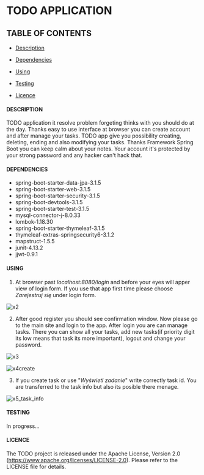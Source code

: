 # TODO APPLICATION #

## TABLE OF CONTENTS ##
* <a href="https://github.com/JavaDawid/codingchallenges/blob/master/README.md#description"> Description </a>

* <a href="https://github.com/JavaDawid/codingchallenges/blob/master/README.md#dependencies"> Dependencies </a>

* <a href="">Using </a>

* <a href="https://github.com/JavaDawid/codingchallenges/blob/master/README.md#testing"> Testing </a>

* <a href="https://github.com/JavaDawid/TODO#licence"> Licence </a>

#### DESCRIPTION ####

TODO application it resolve problem forgeting thinks with you should do at the day. Thanks easy to use interface at browser you can create account and after manage your tasks.
TODO app give you possibility creating, deleting, ending and also modifying your tasks. Thanks Framework Spring Boot you can keep calm about your notes. Your account it's protected by your strong password and any hacker can't hack that.


#### DEPENDENCIES ####

  - spring-boot-starter-data-jpa-3.1.5
  - spring-boot-starter-web-3.1.5
  - spring-boot-starter-security-3.1.5
  - spring-boot-devtools-3.1.5
  - spring-boot-starter-test-3.1.5
  - mysql-connector-j-8.0.33
  - lombok-1.18.30
  - spring-boot-starter-thymeleaf-3.1.5
  - thymeleaf-extras-springsecurity6-3.1.2
  - mapstruct-1.5.5
  - junit-4.13.2
  - jjwt-0.9.1

#### USING ####

1.  At browser past <i> localhost:8080/login </i> and before your eyes will apper view of login form. If you use that app first time please choose <i>Zarejestruj się</i> under login form.
   
  ![x2](https://github.com/JavaDawid/TODO/assets/122672760/bc8d894a-619a-4707-9c6b-c0d9dc205b00)

2.  After good register you should see confirmation window. Now please go to the main site and login to the app. After login you are can manage tasks. There you can show all your tasks, add new tasks(if priority digit its low means that task its more important), logout and change your password.
   
  ![x3](https://github.com/JavaDawid/TODO/assets/122672760/fb9ddf32-080f-4058-afdc-8f3c8a75a4a3)
  
  ![x4create](https://github.com/JavaDawid/TODO/assets/122672760/0bb23073-4100-4950-aba2-a7f4255b7a54)

3. If you create task or use "<i>Wyświetl zadanie</i>" write correctly task id. You are transferred to the task info but also its posible there menage.
   
  ![x5_task_info](https://github.com/JavaDawid/TODO/assets/122672760/90771636-f57b-44bf-a32d-8944bb00223c)

  #### TESTING ####
  In progress...
  
  #### LICENCE ####

The TODO project is released under the Apache License, Version 2.0 (https://www.apache.org/licenses/LICENSE-2.0). Please refer to the LICENSE file for details.
  
